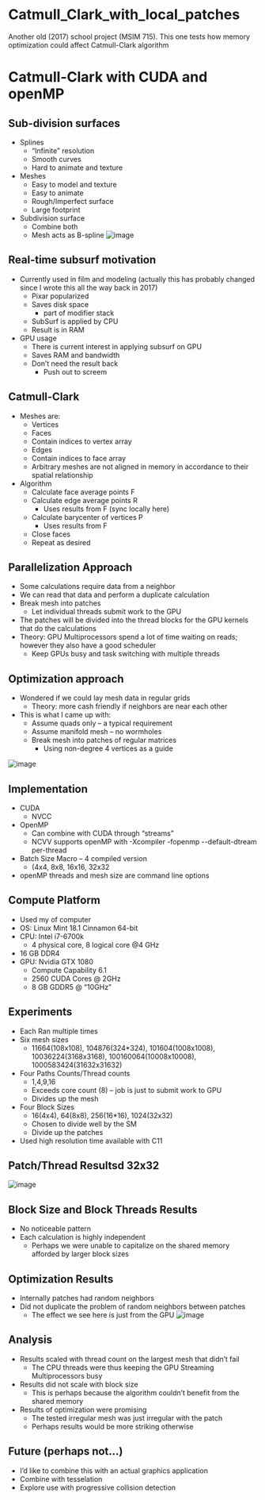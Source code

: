 # Catmull_Clark_with_local_patches
Another old (2017) school project (MSIM 715).  This one tests how memory optimization could affect Catmull-Clark algorithm

# Catmull-Clark with CUDA and openMP

## Sub-division surfaces
- Splines
  - “Infinite” resolution
  - Smooth curves
  - Hard to animate and texture
- Meshes
  - Easy to model and texture
  - Easy to animate
  - Rough/Imperfect surface
  - Large footprint
- Subdivision surface
  - Combine both
  - Mesh acts as B-spline
![image](https://user-images.githubusercontent.com/56926839/162259000-2f1ad240-e5c0-43dc-91ad-596f4b537cc1.png)

## Real-time subsurf motivation
- Currently used in film and modeling (actually this has probably changed since I wrote this all the way back in 2017)
  - Pixar popularized
  - Saves disk space
    - part of modifier stack
  - SubSurf is applied by CPU
  - Result is in RAM
- GPU usage
  - There is current interest in applying subsurf on GPU
  - Saves RAM and bandwidth
  - Don’t need the result back
    - Push out to screem
##  Catmull-Clark
- Meshes are:
  - Vertices
  - Faces
  - Contain indices to vertex array
  - Edges
  - Contain indices to face array
  - Arbitrary meshes are not aligned in memory in accordance to their spatial relationship
- Algorithm
  - Calculate face average points F
  - Calculate edge average points R
    - Uses results from F (sync locally here)
  - Calculate barycenter of vertices P
    - Uses results from F
  - Close faces
  - Repeat as desired

## Parallelization Approach
- Some calculations require data from a neighbor
- We can read that data and perform a duplicate calculation
- Break mesh into patches
  - Let individual threads submit work to the GPU
- The patches will be divided into the thread blocks for the GPU kernels that do the calculations  
- Theory: GPU Multiprocessors spend a lot of time waiting on reads; however they also have a good scheduler
  - Keep GPUs busy and task switching with multiple threads

## Optimization approach
- Wondered if we could lay mesh data in regular grids
  - Theory: more cash friendly if neighbors are near each other
- This is what I came up with:
  - Assume quads only – a typical requirement
  - Assume manifold mesh – no wormholes
  - Break mesh into patches of regular matrices
    - Using non-degree 4 vertices as a guide

![image](https://user-images.githubusercontent.com/56926839/162259870-02021bf2-440b-4710-a152-831c1d88831d.png)

## Implementation
- CUDA
  - NVCC
- OpenMP
  - Can combine with CUDA through “streams”
  - NCVV supports openMP with
    -Xcompiler -fopenmp
    --default-dtream per-thread
- Batch Size Macro – 4 compiled version
  - (4x4, 8x8, 16x16, 32x32
- openMP threads and mesh size are command line options

## Compute Platform
- Used my of computer
- OS: Linux Mint 18.1 Cinnamon 64-bit
- CPU: Intel i7-6700k
  - 4 physical core, 8 logical core @4 GHz
- 16 GB DDR4
- GPU: Nvidia GTX 1080
  - Compute Capability 6.1
  - 2560 CUDA Cores @ 2GHz
  - 8 GB GDDR5 @ “10GHz”

## Experiments
- Each Ran multiple times
- Six mesh sizes
  - 11664(108x108), 104876(324*324), 101604(1008x1008), 10036224(3168x3168), 100160064(10008x10008), 1000583424(31632x31632)
- Four Paths Counts/Thread counts
  - 1,4,9,16
  - Exceeds core count (8) – job is just to submit work to GPU
  - Divides up the mesh
- Four Block Sizes
  - 16(4x4), 64(8x8), 256(16*16), 1024(32x32)
  - Chosen to divide well by the SM
  - Divide up the patches
- Used high resolution time available with C11

## Patch/Thread Resultsd 32x32
![image](https://user-images.githubusercontent.com/56926839/162260420-9a47d4c4-2551-492d-9a22-1273a96a27c8.png)

## Block Size and Block Threads Results
- No noticeable pattern
- Each calculation is highly independent
  - Perhaps we were unable to capitalize on the shared memory afforded by larger block sizes

## Optimization Results
- Internally patches had random neighbors
- Did not duplicate the problem of random neighbors between patches
  - The effect we see here is just from the GPU
![image](https://user-images.githubusercontent.com/56926839/162260634-a219b1e4-3a03-4718-a0be-0fe769a27b2a.png)

## Analysis
- Results scaled with thread count on the largest mesh that didn’t fail
  - The CPU threads were thus keeping the GPU Streaming Multiprocessors busy
- Results did not scale with block size
  - This is perhaps because the algorithm couldn’t benefit from the shared memory
- Results of optimization were promising
  - The tested irregular mesh was just irregular with the patch
  - Perhaps results would be more striking otherwise

## Future (perhaps not...)
- I’d like to combine this with an actual graphics application
- Combine with tesselation
- Explore use with progressive collision detection

















